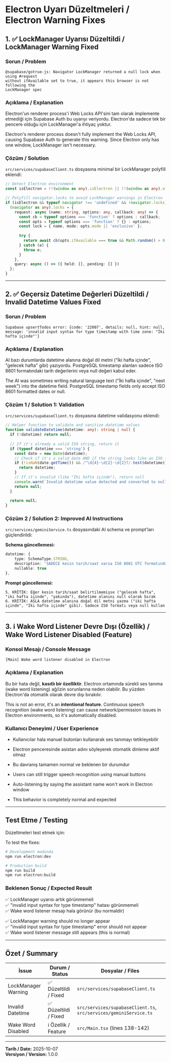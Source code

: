 # Electron Uyarı Düzeltmeleri / Electron Warning Fixes

## 1. ✅ LockManager Uyarısı Düzeltildi / LockManager Warning Fixed

### Sorun / Problem
```
@supabase/gotrue-js: Navigator LockManager returned a null lock when using #request 
without ifAvailable set to true, it appears this browser is not following the 
LockManager spec
```

### Açıklama / Explanation
Electron'un renderer process'i Web Locks API'sini tam olarak implemente etmediği için Supabase Auth bu uyarıyı veriyordu. Electron'da sadece tek bir pencere olduğu için LockManager'a ihtiyaç yoktur.

Electron's renderer process doesn't fully implement the Web Locks API, causing Supabase Auth to generate this warning. Since Electron only has one window, LockManager isn't necessary.

### Çözüm / Solution
`src/services/supabaseClient.ts` dosyasına minimal bir LockManager polyfill eklendi:

```typescript
// Detect Electron environment
const isElectron = !!(window as any).isElectron || !!(window as any).electronAPI;

// Polyfill navigator.locks to avoid LockManager warnings in Electron
if (isElectron && typeof navigator !== 'undefined' && !navigator.locks) {
  (navigator as any).locks = {
    request: async (name: string, options: any, callback: any) => {
      const cb = typeof options === 'function' ? options : callback;
      const opts = typeof options === 'function' ? {} : options;
      const lock = { name, mode: opts.mode || 'exclusive' };
      
      try {
        return await cb(opts.ifAvailable === true && Math.random() > 0.5 ? null : lock);
      } catch (e) {
        throw e;
      }
    },
    query: async () => ({ held: [], pending: [] })
  };
}
```

---

## 2. ✅ Geçersiz Datetime Değerleri Düzeltildi / Invalid Datetime Values Fixed

### Sorun / Problem
```
Supabase upsertTodos error: {code: '22007', details: null, hint: null, 
message: 'invalid input syntax for type timestamp with time zone: "İki hafta içinde"'}
```

### Açıklama / Explanation
AI bazı durumlarda datetime alanına doğal dil metni ("İki hafta içinde", "gelecek hafta" gibi) yazıyordu. PostgreSQL timestamp alanları sadece ISO 8601 formatındaki tarih değerlerini veya null değeri kabul eder.

The AI was sometimes writing natural language text ("İki hafta içinde", "next week") into the datetime field. PostgreSQL timestamp fields only accept ISO 8601 formatted dates or null.

### Çözüm 1 / Solution 1: Validation
`src/services/supabaseClient.ts` dosyasına datetime validasyonu eklendi:

```typescript
// Helper function to validate and sanitize datetime values
function validateDatetime(datetime: any): string | null {
  if (!datetime) return null;
  
  // If it's already a valid ISO string, return it
  if (typeof datetime === 'string') {
    const date = new Date(datetime);
    // Check if it's a valid date AND if the string looks like an ISO format
    if (!isNaN(date.getTime()) && /^\d{4}-\d{2}-\d{2}T/.test(datetime)) {
      return datetime;
    }
    // If it's invalid (like "İki hafta içinde"), return null
    console.warn(`Invalid datetime value detected and converted to null: "${datetime}"`);
    return null;
  }
  
  return null;
}
```

### Çözüm 2 / Solution 2: Improved AI Instructions
`src/services/geminiService.ts` dosyasındaki AI schema ve prompt'ları güçlendirildi:

**Schema güncellemesi:**
```typescript
datetime: { 
    type: SchemaType.STRING, 
    description: 'SADECE kesin tarih/saat varsa ISO 8601 UTC formatında (YYYY-MM-DDTHH:mm:ss.000Z). Belirsiz süreler için ("yarın", "gelecek hafta", "iki hafta içinde") MUTLAKA null döndür. ASLA doğal dil metni kullanma.', 
    nullable: true 
},
```

**Prompt güncellemesi:**
```
5. KRİTİK: Eğer kesin tarih/saat belirtilmemişse ("gelecek hafta", "iki hafta içinde", "yakında"), datetime alanını null olarak bırak
6. KRİTİK: ASLA datetime alanına doğal dil metni yazma ("iki hafta içinde", "İki hafta içinde" gibi). Sadece ISO formatı veya null kullan
```

---

## 3. ℹ️ Wake Word Listener Devre Dışı (Özellik) / Wake Word Listener Disabled (Feature)

### Konsol Mesajı / Console Message
```
[Main] Wake word listener disabled in Electron
```

### Açıklama / Explanation
Bu bir hata değil, **kasıtlı bir özelliktir**. Electron ortamında sürekli ses tanıma (wake word listening) ağ/izin sorunlarına neden olabilir. Bu yüzden Electron'da otomatik olarak devre dışı bırakılır.

This is not an error, it's an **intentional feature**. Continuous speech recognition (wake word listening) can cause network/permission issues in Electron environments, so it's automatically disabled.

### Kullanıcı Deneyimi / User Experience
- Kullanıcılar hala manuel butonları kullanarak ses tanımayı tetikleyebilir
- Electron penceresinde asistan adını söyleyerek otomatik dinleme aktif olmaz
- Bu davranış tamamen normal ve beklenen bir durumdur

- Users can still trigger speech recognition using manual buttons
- Auto-listening by saying the assistant name won't work in Electron window
- This behavior is completely normal and expected

---

## Test Etme / Testing

Düzeltmeleri test etmek için:

To test the fixes:

```bash
# Development modunda
npm run electron:dev

# Production build
npm run build
npm run electron:build
```

### Beklenen Sonuç / Expected Result
✅ LockManager uyarısı artık görünmemeli  
✅ "invalid input syntax for type timestamp" hatası görünmemeli  
✅ Wake word listener mesajı hala görünür (bu normaldir)  

✅ LockManager warning should no longer appear  
✅ "invalid input syntax for type timestamp" error should not appear  
✅ Wake word listener message still appears (this is normal)  

---

## Özet / Summary

| İssue | Durum / Status | Dosyalar / Files |
|-------|---------------|------------------|
| LockManager Warning | ✅ Düzeltildi / Fixed | `src/services/supabaseClient.ts` |
| Invalid Datetime | ✅ Düzeltildi / Fixed | `src/services/supabaseClient.ts`, `src/services/geminiService.ts` |
| Wake Word Disabled | ℹ️ Özellik / Feature | `src/Main.tsx` (lines 138-142) |

---

**Tarih / Date:** 2025-10-07  
**Versiyon / Version:** 1.0.0
